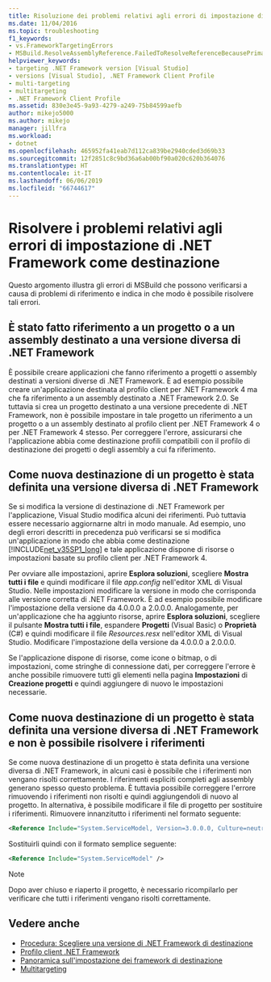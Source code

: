 ```yaml
---
title: Risoluzione dei problemi relativi agli errori di impostazione di .NET Framework come destinazione | Microsoft Docs
ms.date: 11/04/2016
ms.topic: troubleshooting
f1_keywords:
- vs.FrameworkTargetingErrors
- MSBuild.ResolveAssemblyReference.FailedToResolveReferenceBecausePrimaryAssemblyInExclusionList
helpviewer_keywords:
- targeting .NET Framework version [Visual Studio]
- versions [Visual Studio], .NET Framework Client Profile
- multi-targeting
- multitargeting
- .NET Framework Client Profile
ms.assetid: 830e3e45-9a93-4279-a249-75b84599aefb
author: mikejo5000
ms.author: mikejo
manager: jillfra
ms.workload:
- dotnet
ms.openlocfilehash: 465952fa41eab7d112ca839be2940cded3d69b33
ms.sourcegitcommit: 12f2851c8c9bd36a6ab00bf90a020c620b364076
ms.translationtype: HT
ms.contentlocale: it-IT
ms.lasthandoff: 06/06/2019
ms.locfileid: "66744617"
---
```

# <a name="troubleshoot-net-framework-targeting-errors"></a>Risolvere i problemi relativi agli errori di impostazione di .NET Framework come destinazione
Questo argomento illustra gli errori di MSBuild che possono verificarsi a causa di problemi di riferimento e indica in che modo è possibile risolvere tali errori.

## <a name="you-have-referenced-a-project-or-assembly-that-targets-a-different-version-of-the-net-framework"></a>È stato fatto riferimento a un progetto o a un assembly destinato a una versione diversa di .NET Framework
 È possibile creare applicazioni che fanno riferimento a progetti o assembly destinati a versioni diverse di .NET Framework. È ad esempio possibile creare un'applicazione destinata al profilo client per .NET Framework 4 ma che fa riferimento a un assembly destinato a .NET Framework 2.0. Se tuttavia si crea un progetto destinato a una versione precedente di .NET Framework, non è possibile impostare in tale progetto un riferimento a un progetto o a un assembly destinato al profilo client per .NET Framework 4 o per .NET Framework 4 stesso. Per correggere l'errore, assicurarsi che l'applicazione abbia come destinazione profili compatibili con il profilo di destinazione dei progetti o degli assembly a cui fa riferimento.

## <a name="you-have-re-targeted-a-project-to-a-different-version-of-the-net-framework"></a>Come nuova destinazione di un progetto è stata definita una versione diversa di .NET Framework
 Se si modifica la versione di destinazione di .NET Framework per l'applicazione, Visual Studio modifica alcuni dei riferimenti. Può tuttavia essere necessario aggiornarne altri in modo manuale. Ad esempio, uno degli errori descritti in precedenza può verificarsi se si modifica un'applicazione in modo che abbia come destinazione [!INCLUDE[net_v35SP1_long](../msbuild/includes/net_v35sp1_long_md.md)] e tale applicazione dispone di risorse o impostazioni basate su profilo client per .NET Framework 4.

 Per ovviare alle impostazioni, aprire **Esplora soluzioni**, scegliere **Mostra tutti i file** e quindi modificare il file *app.config* nell'editor XML di Visual Studio. Nelle impostazioni modificare la versione in modo che corrisponda alle versione corretta di .NET Framework. È ad esempio possibile modificare l'impostazione della versione da 4.0.0.0 a 2.0.0.0. Analogamente, per un'applicazione che ha aggiunto risorse, aprire **Esplora soluzioni**, scegliere il pulsante **Mostra tutti i file**, espandere **Progetti** (Visual Basic) o **Proprietà** (C#) e quindi modificare il file *Resources.resx* nell'editor XML di Visual Studio. Modificare l'impostazione della versione da 4.0.0.0 a 2.0.0.0.

 Se l'applicazione dispone di risorse, come icone o bitmap, o di impostazioni, come stringhe di connessione dati, per correggere l'errore è anche possibile rimuovere tutti gli elementi nella pagina **Impostazioni**  di **Creazione progetti** e quindi aggiungere di nuovo le impostazioni necessarie.

## <a name="you-have-re-targeted-a-project-to-a-different-version-of-the-net-framework-and-references-do-not-resolve"></a>Come nuova destinazione di un progetto è stata definita una versione diversa di .NET Framework e non è possibile risolvere i riferimenti
 Se come nuova destinazione di un progetto è stata definita una versione diversa di .NET Framework, in alcuni casi è possibile che i riferimenti non vengano risolti correttamente. I riferimenti espliciti completi agli assembly generano spesso questo problema. È tuttavia possibile correggere l'errore rimuovendo i riferimenti non risolti e quindi aggiungendoli di nuovo al progetto. In alternativa, è possibile modificare il file di progetto per sostituire i riferimenti. Rimuovere innanzitutto i riferimenti nel formato seguente:

```xml
<Reference Include="System.ServiceModel, Version=3.0.0.0, Culture=neutral, PublicKeyToken=b77a5c561934e089, processorArchitecture=MSIL" />
```

 Sostituirli quindi con il formato semplice seguente:

```xml
<Reference Include="System.ServiceModel" />
```

> [!NOTE]
> Dopo aver chiuso e riaperto il progetto, è necessario ricompilarlo per verificare che tutti i riferimenti vengano risolti correttamente.

## <a name="see-also"></a>Vedere anche

- [Procedura: Scegliere una versione di .NET Framework di destinazione](../ide/how-to-target-a-version-of-the-dotnet-framework.md)
- [Profilo client .NET Framework](/dotnet/framework/deployment/client-profile)
- [Panoramica sull'impostazione dei framework di destinazione](../ide/visual-studio-multi-targeting-overview.md)
- [Multitargeting](../msbuild/msbuild-multitargeting-overview.md)
